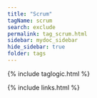 ```yaml
---
title: "Scrum"
tagName: scrum
search: exclude
permalink: tag_scrum.html
sidebar: mydoc_sidebar
hide_sidebar: true
folder: tags
---
```


{% include taglogic.html %}

{% include links.html %}
